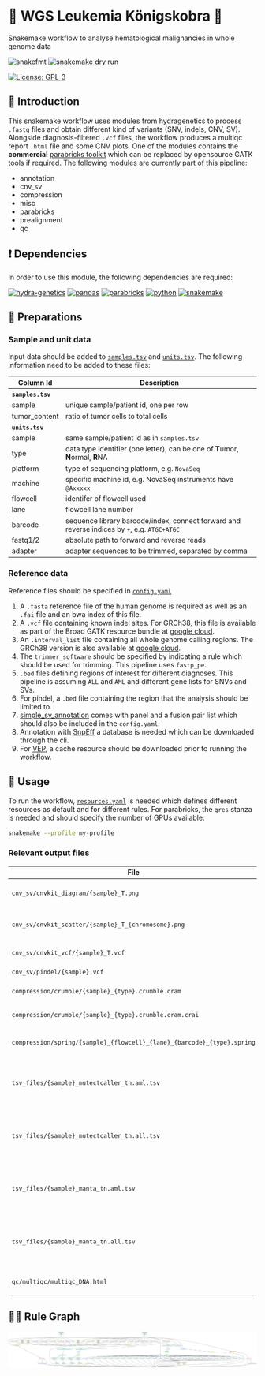 # :crown: WGS Leukemia Königskobra :snake:

Snakemake workflow to analyse hematological malignancies in whole genome data

![snakefmt](https://github.com/clinical-genomics-uppsala/wgs_leukemia_konigskobra/actions/workflows/snakefmt.yaml/badge.svg?branch=develop)
![snakemake dry run](https://github.com/clinical-genomics-uppsala/wgs_leukemia_konigskobra/actions/workflows/snakemake-dry-run.yaml/badge.svg?branch=develop)

[![License: GPL-3](https://img.shields.io/badge/License-GPL3-yellow.svg)](https://opensource.org/licenses/gpl-3.0.html)

## :speech_balloon: Introduction

This snakemake workflow uses modules from hydragenetics to process `.fastq` files and obtain different kind
of variants (SNV, indels, CNV, SV). Alongside diagnosis-filtered `.vcf` files, the workflow produces a
multiqc report `.html` file and some CNV plots. One of the modules contains the **commercial**
[parabricks toolkit](https://docs.nvidia.com/clara/parabricks/3.7.0/index.html) which can be replaced by
opensource GATK tools if required. The following modules are currently part of this pipeline:

- annotation
- cnv_sv
- compression
- misc
- parabricks
- prealignment
- qc

## :heavy_exclamation_mark: Dependencies

In order to use this module, the following dependencies are required:

[![hydra-genetics](https://img.shields.io/badge/hydragenetics-v0.11.0-blue)](https://github.com/hydra-genetics/)
[![pandas](https://img.shields.io/badge/pandas-1.3.1-blue)](https://pandas.pydata.org/)
[![parabricks](https://img.shields.io/badge/parabricks-3.7-blue)](https://docs.nvidia.com/clara/parabricks/3.7.0/index.html)
[![python](https://img.shields.io/badge/python-3.8-blue)](https://www.python.org/)
[![snakemake](https://img.shields.io/badge/snakemake-6.10.0-blue)](https://snakemake.readthedocs.io/en/stable/)

## :school_satchel: Preparations

### Sample and unit data

Input data should be added to
[`samples.tsv`](https://github.com/clinical-genomics-uppsala/wgs_leukemia_konigskobra/blob/develop/config/samples.tsv)
and
[`units.tsv`](https://github.com/clinical-genomics-uppsala/wgs_leukemia_konigskobra/blob/develop/config/units.tsv).
The following information need to be added to these files:

| Column Id | Description |
| --- | --- |
| **`samples.tsv`** |
| sample | unique sample/patient id, one per row |
| tumor_content | ratio of tumor cells to total cells |
| **`units.tsv`** |
| sample | same sample/patient id as in `samples.tsv` |
| type | data type identifier (one letter), can be one of **T**umor, **N**ormal, **R**NA |
| platform | type of sequencing platform, e.g. `NovaSeq` |
| machine | specific machine id, e.g. NovaSeq instruments have `@Axxxxx` |
| flowcell | identifer of flowcell used |
| lane | flowcell lane number |
| barcode | sequence library barcode/index, connect forward and reverse indices by `+`, e.g. `ATGC+ATGC` |
| fastq1/2 | absolute path to forward and reverse reads |
| adapter | adapter sequences to be trimmed, separated by comma |

### Reference data

Reference files should be specified in
[`config.yaml`](https://github.com/clinical-genomics-uppsala/wgs_leukemia_konigskobra/blob/develop/config/config.yaml)

1. A `.fasta` reference file of the human genome is required as well as an `.fai` file and an bwa index of this
file.
2. A `.vcf` file containing known indel sites. For GRCh38, this file is available as part of the Broad GATK
resource bundle at
[google cloud](https://storage.googleapis.com/genomics-public-data/resources/broad/hg38/v0/Homo_sapiens_assembly38.known_indels.vcf.gz).
3. An `.interval_list` file containing all whole genome calling regions. The GRCh38 version is also available at
[google cloud](https://storage.googleapis.com/genomics-public-data/resources/broad/hg38/v0/wgs_calling_regions.hg38.interval_list).
4. The `trimmer_software` should be specified by indicating a rule which should be used for trimming. This
pipeline uses `fastp_pe`.
5. `.bed` files defining regions of interest for different diagnoses. This pipeline is assuming `ALL` and `AML`
and different gene lists for SNVs and SVs.
6. For pindel, a `.bed` file containing the region that the analysis should be limited to.
7. [simple_sv_annotation](https://github.com/AstraZeneca-NGS/simple_sv_annotation) comes with panel and a fusion
pair list which should also be included in the `config.yaml`.
8. Annotation with [SnpEff](http://pcingola.github.io/SnpEff/) a database is needed which can be downloaded through
the cli.
9. For [VEP](https://www.ensembl.org/info/docs/tools/vep/index.html), a cache resource should be downloaded prior
to running the workflow.

## :rocket: Usage

To run the workflow,
[`resources.yaml`](https://github.com/clinical-genomics-uppsala/wgs_leukemia_konigskobra/blob/develop/config/resources.yaml)
is needed which defines different resources as default and for different rules. For parabricks, the `gres`
stanza is needed and should specify the number of GPUs available.

```bash
snakemake --profile my-profile
```

### Relevant output files

| File | Description |
|---|---|
| `cnv_sv/cnvkit_diagram/{sample}_T.png` | chromosome diagram from cnvkit |
| `cnv_sv/cnvkit_scatter/{sample}_T_{chromosome}.png` | scatter plot per chromosome from cnvkit |
| `cnv_sv/cnvkit_vcf/{sample}_T.vcf` | `.vcf` output from cnvkit |
| `cnv_sv/pindel/{sample}.vcf` | `.vcf` output from pindel |
| `compression/crumble/{sample}_{type}.crumble.cram` | crumbled `.cram` file |
| `compression/crumble/{sample}_{type}.crumble.cram.crai` | index for crumbled `.cram` file |
| `compression/spring/{sample}_{flowcell}_{lane}_{barcode}_{type}.spring` | compressed `.fastq` file pair |
| `tsv_files/{sample}_mutectcaller_tn.aml.tsv` | `.tsv` file for excel containing SNVs from mutect2 for AML |
| `tsv_files/{sample}_mutectcaller_tn.all.tsv` | `.tsv` file for excel containing SNVs from mutect2 for ALL |
| `tsv_files/{sample}_manta_tn.aml.tsv` | `.tsv` file for excel containing SVs from manta for AML |
| `tsv_files/{sample}_manta_tn.all.tsv` | `.tsv` file for excel containing SVs from manta for ALL |
| `qc/multiqc/multiqc_DNA.html` | `.html` report from MultiQC |

## :judge: Rule Graph

![rule_graph](images/rulegraph.svg)
